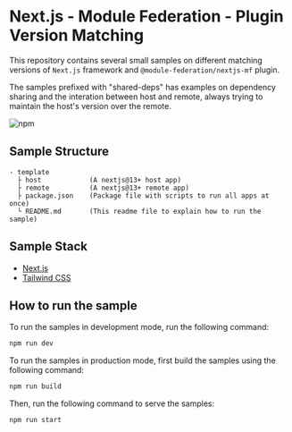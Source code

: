 # Next.js - Module Federation - Plugin Version Matching

This repository contains several small samples on different matching versions of `Next.js` framework and `@module-federation/nextjs-mf` plugin.

The samples prefixed with "shared-deps" has examples on dependency sharing and the interation between host and remote, always trying to maintain the host's version over the remote.

![npm](https://img.shields.io/npm/dw/@module-federation/nextjs-mf)

## Sample Structure

```
- template
  ├ host            (A nextjs@13+ host app)
  ├ remote          (A nextjs@13+ remote app)
  ├ package.json    (Package file with scripts to run all apps at once)
  └ README.md       (This readme file to explain how to run the sample)
```

## Sample Stack

- [Next.js](https://nextjs.org/)
- [Tailwind CSS](https://tailwindcss.com/)

## How to run the sample

To run the samples in development mode, run the following command:

```bash
npm run dev
```

To run the samples in production mode, first build the samples using the following command:

```bash
npm run build
```

Then, run the following command to serve the samples:

```bash
npm run start
```
